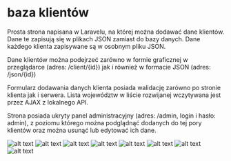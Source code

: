 # baza klientów
Prosta strona napisana w Laravelu, na której można dodawać dane klientów. Dane te zapisują się w plikach JSON zamiast do bazy danych. Dane każdego klienta zapisywane są w osobnym pliku JSON.

Dane klientów można podejrzeć zarówno w formie graficznej w przeglądarce (adres: /client/{id}) jak i również w formacie JSON (adres: /json/{id})

Formularz dodawania danych klienta posiada walidację zarówno po stronie klienta jak i serwera. Lista województw w liście rozwijanej wczytywana jest przez AJAX z lokalnego API.

Strona posiada ukryty panel administracyjny (adres: /admin, login i hasło: admin), z poziomu którego można podglądnąć dodanych do tej pory klientów oraz można usunąć lub edytować ich dane.

![alt text](https://github.com/viperproo/baza-klientow/blob/main/screenshots/screenshot-1.png)
![alt text](https://github.com/viperproo/baza-klientow/blob/main/screenshots/screenshot-2.png)
![alt text](https://github.com/viperproo/baza-klientow/blob/main/screenshots/screenshot-3.png)
![alt text](https://github.com/viperproo/baza-klientow/blob/main/screenshots/screenshot-4.png)
![alt text](https://github.com/viperproo/baza-klientow/blob/main/screenshots/screenshot-5.png)
![alt text](https://github.com/viperproo/baza-klientow/blob/main/screenshots/screenshot-6.png)
![alt text](https://github.com/viperproo/baza-klientow/blob/main/screenshots/screenshot-7.png)
![alt text](https://github.com/viperproo/baza-klientow/blob/main/screenshots/screenshot-8.png)